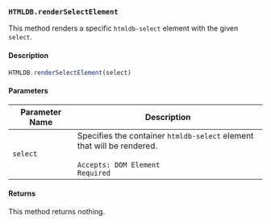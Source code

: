 ### `HTMLDB.renderSelectElement`

This method renders a specific `htmldb-select` element with the given `select`.

#### Description

```javascript
HTMLDB.renderSelectElement(select)
```

#### Parameters

| Parameter Name             | Description                               |
| -------------------------- | ----------------------------------------- |
| `select` | Specifies the container `htmldb-select` element that will be rendered.<br><br>`Accepts: DOM Element`<br>`Required` |

#### Returns

This method returns nothing.